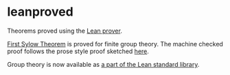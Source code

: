 # leanproved
Theorems proved using the [Lean prover](https://github.com/leanprover/lean).

[First Sylow Theorem](https://github.com/htzh/leanproved/blob/d1c777202be6ca6b590f70e8a510ecb50b3a9092/group_theory/pgroup.lean#L371-L372)
is proved for finite group theory. The machine checked proof follows
the prose style proof sketched [here](http://htzh.github.io/problemdriven/posts/Sylow.html).

Group theory is now available as [a part of the Lean standard library](https://github.com/leanprover/lean/tree/master/library/theories/group_theory).
